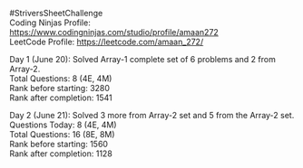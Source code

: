 #StriversSheetChallenge <br>
Coding Ninjas Profile: https://www.codingninjas.com/studio/profile/amaan272 <br>
LeetCode Profile: https://leetcode.com/amaan_272/ <br>

Day 1 (June 20): Solved Array-1 complete set of 6 problems and 2 from Array-2. <br>
Total Questions: 8 (4E, 4M) <br>
Rank before starting: 3280 <br>
Rank after completion: 1541 <br>

Day 2 (June 21): Solved 3 more from Array-2 set and 5 from the Array-2 set. <br>
Questions Today: 8 (4E, 4M) <br>
Total Questions: 16 (8E, 8M) <br>
Rank before starting: 1560 <br>
Rank after completion: 1128  <br>
